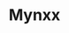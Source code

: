 ---
title: Mynxx
description: Your Guide to Using the Mynxx Theme for Magento
breadcrumb: /magento:Magento/!themes:Themes/!mynxx:Mynxx

---